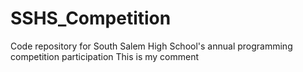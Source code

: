 # SSHS_Competition
Code repository for South Salem High School's annual programming competition participation
This is my comment